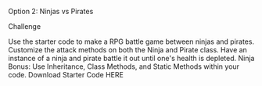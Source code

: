 Option 2: Ninjas vs Pirates

Challenge

Use the starter code to make a RPG battle game between ninjas and pirates.
Customize the attack methods on both the Ninja and Pirate class.
Have an instance of a ninja and pirate battle it out until one's health is depleted.
Ninja Bonus: Use Inheritance, Class Methods, and Static Methods within your code.
Download Starter Code HERE